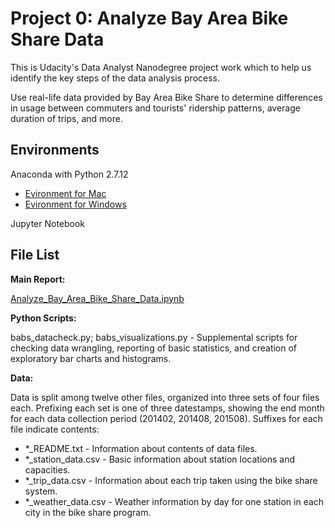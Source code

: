 
# Project 0: Analyze Bay Area Bike Share Data

This is Udacity's Data Analyst Nanodegree project work which to help us identify the key steps of the data analysis process.

Use real-life data provided by Bay Area Bike Share to determine differences in usage between commuters and tourists' ridership patterns, average duration of trips, and more.

## Environments

Anaconda with Python 2.7.12
* [Evironment for Mac](https://github.com/mellamoorzar/Udacity_DAND/blob/master/Evironments/dand-env-mac.yaml)
* [Evironment for Windows](https://github.com/mellamoorzar/Udacity_DAND/blob/master/Evironments/dand-env-win.yaml)

Jupyter Notebook

## File List

**Main Report:**

[Analyze_Bay_Area_Bike_Share_Data.ipynb](Analyze_Bay_Area_Bike_Share_Data.ipynb)

**Python Scripts:**

babs_datacheck.py; babs_visualizations.py - Supplemental scripts for checking data wrangling, reporting of basic statistics, and creation of exploratory bar charts and histograms.

**Data:**

Data is split among twelve other files, organized into three sets of four files each. Prefixing each set is one of three datestamps, showing the end month for each data collection period (201402, 201408, 201508). Suffixes for each file indicate contents:

* \*\_README.txt - Information about contents of data files.
* \*\_station\_data.csv - Basic information about station locations and capacities.
* \*\_trip\_data.csv - Information about each trip taken using the bike share system.
* \*\_weather\_data.csv - Weather information by day for one station in each city in the bike share program.
